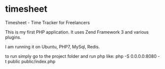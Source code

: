 # timesheet
Timesheet - Time Tracker for Freelancers

This is my first PHP application. It uses Zend Framework 3 and various plugins.

I am running it on Ubuntu, PHP7, MySql, Redis.

to run simply go to the project folder and run php like:
php -S 0.0.0.0:8080 -t public public/index.php
